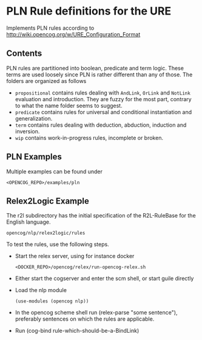 # PLN Rule definitions for the URE

Implements PLN rules according to
http://wiki.opencog.org/w/URE_Configuration_Format

## Contents

PLN rules are partitioned into boolean, predicate and term logic.
These terms are used loosely since PLN is rather different than any of
those. The folders are organized as follows

- `propositional` contains rules dealing with `AndLink`, `OrLink` and
  `NotLink` evaluation and introduction. They are fuzzy for the most
  part, contrary to what the name folder seems to suggest.
- `predicate` contains rules for universal and conditional
  instantiation and generalization.
- `term` contains rules dealing with deduction, abduction,
  induction and inversion.
- `wip` contains work-in-progress rules, incomplete or broken.

## PLN Examples

Multiple examples can be found under

```
<OPENCOG_REPO>/examples/pln
```

## Relex2Logic Example

The r2l subdirectory has the initial specification of the
R2L-RuleBase for the English language.

   ```
   opencog/nlp/relex2logic/rules
   ```

To test the rules, use the following steps.

- Start the relex server, using for instance docker

   ```
   <DOCKER_REPO>/opencog/relex/run-opencog-relex.sh
   ```

- Either start the cogserver and enter the scm shell, or start guile directly

- Load the nlp module

    ```
    (use-modules (opencog nlp))
    ```

- In the opencog scheme shell run (relex-parse "some sentence"),
  preferably sentences on which the rules are applicable.

- Run (cog-bind rule-which-should-be-a-BindLink)
